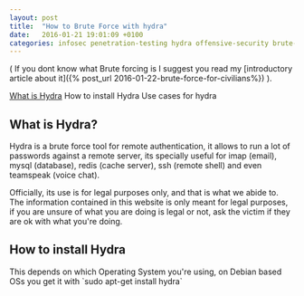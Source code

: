 ```yaml
---
layout: post
title:  "How to Brute Force with hydra"
date:   2016-01-21 19:01:09 +0100
categories: infosec penetration-testing hydra offensive-security brute-force
---
```

( If you dont know what Brute forcing is I suggest you read my [introductory article about it]({% post_url 2016-01-22-brute-force-for-civilians%}) ).

<a href="#what-is-hydra">What is Hydra</a>
How to install Hydra
Use cases for hydra

<h2><a name="what-is-hydra">What is Hydra?</a></h2>
Hydra is a brute force tool for remote authentication, it allows to run a lot of passwords against a remote server, its specially useful for imap (email), mysql (database), redis (cache server), ssh (remote shell) and even teamspeak (voice chat).

Officially, its use is for legal purposes only, and that is what we abide to. The information contained in this website is only meant for legal purposes, if you are unsure of what you are doing is legal or not, ask the victim if they are ok with what you're doing.

<h2><a name="how-to-install-hydra">How to install Hydra</a></h2>
This depends on which Operating System you're using, on Debian based OSs you get it with `sudo apt-get install hydra`